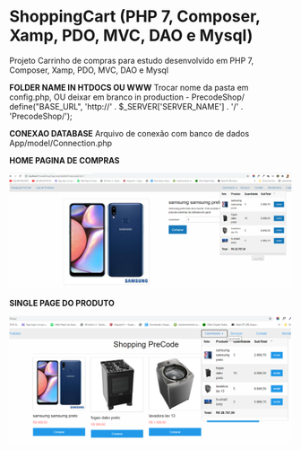 # ShoppingCart (PHP 7, Composer, Xamp, PDO, MVC, DAO e Mysql)
Projeto Carrinho de compras para estudo desenvolvido em PHP 7, Composer, Xamp, PDO, MVC, DAO e Mysql

**FOLDER NAME IN HTDOCS OU WWW**
Trocar nome da pasta em config.php, OU deixar em branco in production - PrecodeShop/
define("BASE_URL", 'http://' . $_SERVER['SERVER_NAME'] . '/' . 'PrecodeShop/');

**CONEXAO DATABASE**
Arquivo de conexão com banco de dados App/model/Connection.php


**HOME PAGINA DE COMPRAS**

![shop](precode1.png)

**SINGLE PAGE DO PRODUTO**

![shop](precode2.png)